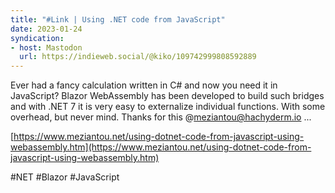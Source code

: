 ```yaml
---
title: "#Link | Using .NET code from JavaScript"
date: 2023-01-24
syndication: 
- host: Mastodon
  url: https://indieweb.social/@kiko/109742999808592889
---
```


Ever had a fancy calculation written in C# and now you need it in JavaScript? Blazor WebAssembly has been developed to build such bridges and with .NET 7 it is very easy to externalize individual functions. With some overhead, but never mind. Thanks for this @meziantou@hachyderm.io ...

[https://www.meziantou.net/using-dotnet-code-from-javascript-using-webassembly.htm](https://www.meziantou.net/using-dotnet-code-from-javascript-using-webassembly.htm)

#NET #Blazor #JavaScript
